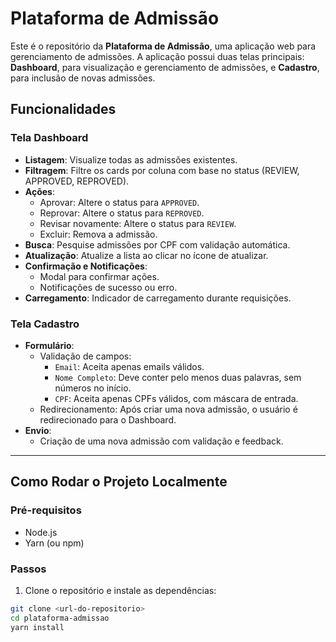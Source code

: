 # Plataforma de Admissão

Este é o repositório da **Plataforma de Admissão**, uma aplicação web para gerenciamento de admissões. A aplicação possui duas telas principais: **Dashboard**, para visualização e gerenciamento de admissões, e **Cadastro**, para inclusão de novas admissões.

## Funcionalidades

### Tela Dashboard

- **Listagem**: Visualize todas as admissões existentes.
- **Filtragem**: Filtre os cards por coluna com base no status (REVIEW, APPROVED, REPROVED).
- **Ações**:
  - Aprovar: Altere o status para `APPROVED`.
  - Reprovar: Altere o status para `REPROVED`.
  - Revisar novamente: Altere o status para `REVIEW`.
  - Excluir: Remova a admissão.
- **Busca**: Pesquise admissões por CPF com validação automática.
- **Atualização**: Atualize a lista ao clicar no ícone de atualizar.
- **Confirmação e Notificações**:
  - Modal para confirmar ações.
  - Notificações de sucesso ou erro.
- **Carregamento**: Indicador de carregamento durante requisições.

### Tela Cadastro

- **Formulário**:
  - Validação de campos:
    - `Email`: Aceita apenas emails válidos.
    - `Nome Completo`: Deve conter pelo menos duas palavras, sem números no início.
    - `CPF`: Aceita apenas CPFs válidos, com máscara de entrada.
  - Redirecionamento: Após criar uma nova admissão, o usuário é redirecionado para o Dashboard.
- **Envio**:
  - Criação de uma nova admissão com validação e feedback.

---

## Como Rodar o Projeto Localmente

### Pré-requisitos

- Node.js
- Yarn (ou npm)

### Passos

1. Clone o repositório e instale as dependências:

```bash
git clone <url-do-repositorio>
cd plataforma-admissao
yarn install
```

